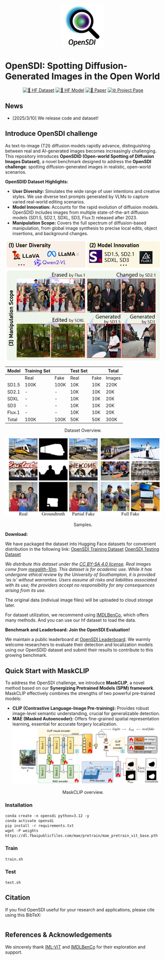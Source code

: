 <div align="center">
    <img alt="LMM-R1 logo" src="./docs/logo.jpeg" style="height: 140px;" />
</div>

# OpenSDI: Spotting Diffusion-Generated Images in the Open World
<div align="center">

[![🤗 HF Dataset](https://img.shields.io/badge/🤗-Dataset-yellow)](https://huggingface.co/datasets/nebula/OpenSDI_train) [![🤗 HF Model](https://img.shields.io/badge/🤗-Model-blue)](https://huggingface.co/datasets/nebula/OpenSDI_train) [![📄 Paper](https://img.shields.io/badge/📄-Paper-green)](https://arxiv.org) [![🌐 Project Page](https://img.shields.io/badge/🌐-Project_Page-purple)](https://iamwangyabin.github.io/OpenSDI/)

</div>

## News
 - [2025/3/10] We release code and dataset!


## Introduce OpenSDI challenge

As text-to-image (T2I) diffusion models rapidly advance, distinguishing between real and AI-generated images becomes increasingly challenging.  This repository introduces **OpenSDID (Open-world Spotting of Diffusion Images Dataset)**, a novel benchmark designed to address the **OpenSDI challenge**:  spotting diffusion-generated images in realistic, open-world scenarios.

**OpenSDID Dataset Highlights:**

* **User Diversity:**  Simulates the wide range of user intentions and creative styles. We use diverse text prompts generated by VLMs to capture varied real-world editing scenarios.
* **Model Innovation:**  Accounts for the rapid evolution of diffusion models. OpenSDID includes images from multiple state-of-the-art diffusion models (SD1.5, SD2.1, SDXL, SD3, Flux.1) released after 2023.
* **Manipulation Scope:** Covers the full spectrum of diffusion-based manipulation, from global image synthesis to precise local edits, object insertions, and background changes.


![Scheme](./docs/problem_scheme.png)<br>

<div align="center">

| Model | Training Set | | Test Set | | Total |
| --- | --- | --- | --- | --- | --- |
| | Real | Fake | Real | Fake | Images |
| SD1.5 | 100K | 100K | 10K | 10K | 220K |
| SD2.1 | - | - | 10K | 10K | 20K |
| SDXL | - | - | 10K | 10K | 20K |
| SD3 | - | - | 10K | 10K | 20K |
| Flux.1 | - | - | 10K | 10K | 20K |
| Total | 100K | 100K | 50K | 50K | 300K |
</div>
<p align="center">Dataset Overview. </p>

<!-- 
**How we created OpenSDID?**

![Creation](./docs/dataset.png)<br>
 -->

<!-- **Samples** -->

![pipeline](./docs/samples.png)
<p align="center">Samples. </p>

**Download:**

We have packaged the dataset into Hugging Face datasets for convenient distribution in the following link:
[OpenSDI Training Dataset](https://huggingface.co/datasets/nebula/OpenSDI_train)
[OpenSDI Testing Dataset](https://huggingface.co/datasets/nebula/OpenSDI_test)

*We distribute this dataset under the [CC BY-SA 4.0 license](https://creativecommons.org/licenses/by-sa/4.0/).
Real images come from [megalith-10m](https://huggingface.co/datasets/madebyollin/megalith-10m). 
This dataset is for academic use. While it has undergone ethical review by the University of Southampton, it is provided 'as is' without warranties. Users assume all risks and liabilities associated with its use; the providers accept no responsibility for any consequences arising from its use.*

The original data (indiviual image files) will be uploaded to cloud storage later.

For dataset utilization, we recommend using [IMDLBenCo](https://github.com/scu-zjz/IMDLBenCo), which offers many methods.
And you can use our hf dataset to load the data.


**Benchmark and Leaderboard: Join the OpenSDI Evaluation!**

We maintain a public leaderboard at [OpenSDI Leaderboard](https://iamwangyabin.github.io/OpenSDI/). We warmly welcome researchers to evaluate their detection and localization models using our OpenSDID dataset and submit their results to contribute to this growing benchmark.

## Quick Start with MaskCLIP
To address the OpenSDI challenge, we introduce **MaskCLIP**, a novel method based on our **Synergizing Pretrained Models (SPM) framework**. MaskCLIP effectively combines the strengths of two powerful pre-trained models:

* **CLIP (Contrastive Language-Image Pre-training):** Provides robust image-level semantic understanding, crucial for generalizable detection.
* **MAE (Masked Autoencoder):** Offers fine-grained spatial representation learning, essential for accurate forgery localization.
![pipeline](./docs/spm.png)
<p align="center">MaskCLIP overview. </p>

### Installation
```
conda create -n opensdi python=3.12 -y
conda activate opensdi
pip install -r requirements.txt
wget -P weights https://dl.fbaipublicfiles.com/mae/pretrain/mae_pretrain_vit_base.pth
```

### Train
```
train.sh
```

### Test
```
test.sh
```



## Citation
If you find OpenSDI useful for your research and applications, please cite using this BibTeX:

```bib

```



## References & Acknowledgements
We sincerely thank [IML-ViT](https://github.com/SunnyHaze/IML-ViT) and [IMDLBenCo](https://github.com/scu-zjz/IMDLBenCo) for their exploration and support. 

